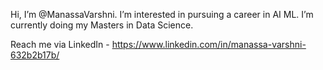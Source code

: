 Hi, I’m @ManassaVarshni. I’m interested in pursuing a career in AI ML. I’m currently doing my Masters in Data Science. 

Reach me via LinkedIn - https://www.linkedin.com/in/manassa-varshni-632b2b17b/

<!---
ManassaVarshni/ManassaVarshni is a ✨ special ✨ repository because its `README.md` (this file) appears on your GitHub profile.
You can click the Preview link to take a look at your changes.
--->
